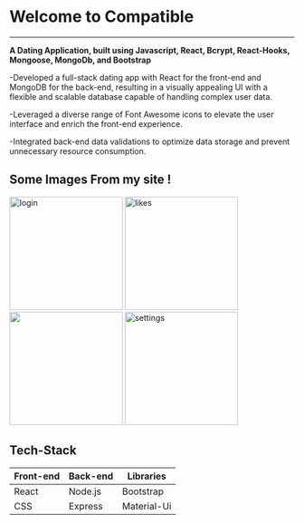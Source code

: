 <div>
  <h1>Welcome to Compatible</h1>
  <hr />
  <p>
  <strong>
     A Dating Application, built using Javascript, React, Bcrypt, React-Hooks, Mongoose, MongoDb, and Bootstrap
  </strong>

-Developed a full-stack dating app with React for the front-end and MongoDB for the back-end, resulting in a visually appealing UI with a flexible and scalable database capable of handling complex user data.

-Leveraged a diverse range of Font Awesome icons to elevate the user interface and enrich the front-end experience.

-Integrated back-end data validations to optimize data storage and prevent unnecessary resource consumption.

  </p>
  <div>
    <h2>Some Images From my site !</h2>
    <div>
      <img style="width: 200px;" src="https://media.licdn.com/dms/image/C562DAQGjhcJTSUUkHw/profile-treasury-image-shrink_1920_1920/0/1678327938652?e=1680141600&v=beta&t=InnjeYD_BhTJ1INPs2Z9twobUirKc-lYOjl9VEVuW-0" alt="login"/>
      <img style="width: 200px;" src="https://media.licdn.com/dms/image/C562DAQGV50dC5-LB3Q/profile-treasury-image-shrink_1920_1920/0/1678327915211?e=1680141600&v=beta&t=rtCR5Zm45VGO8XsmEGzslaABlGs_R-Y9USCB-bzQ2dc" alt="likes"/>
      <img style="width: 200px;" src="https://media.licdn.com/dms/image/C562DAQE-fHgusxbfXA/profile-treasury-image-shrink_1920_1920/0/1678327887794?e=1680141600&v=beta&t=ClXJf9G6z8ahg0HbkRndXMyKbZBrrzWumePu4bjUlLM" alt=""matches/>
      <img style="width: 200px;" src="https://media.licdn.com/dms/image/C562DAQE4gFo9YEtFow/profile-treasury-image-shrink_1920_1920/0/1678327864669?e=1680141600&v=beta&t=rwbjUx4sQb0xwZ-9EKRKk8SLmewwdX-RP0Tm3oZEWyo" alt="settings"/>
    </div>
    <h2>Tech-Stack</h2>
    <div>
      <table>
        <thead>
          <tr>
            <th>
              Front-end
            </th>
            <th>
              Back-end
            </th>
            <th>
              Libraries
            </th>
          </tr>
        </thead>
        <tbody>
          <tr>
            <td>
            React
            </td>
            <td>
            Node.js
            </td>
            <td>
            Bootstrap
            </td>
          </tr>
          <tr>
            <td>
            CSS
            </td>
            <td>
            Express
            </td>
            <td>
            Material-Ui
            </td>
          </tr>
        </tbody>
      </table
    </div>
   </div>
</div>
